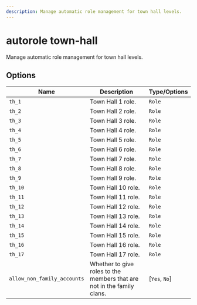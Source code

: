 ```yaml
---
description: Manage automatic role management for town hall levels.
---
```


# autorole town-hall

Manage automatic role management for town hall levels.

## Options

| Name | Description | Type/Options |
|------|-------------|--------------|
| `th_1` | Town Hall 1 role. | `Role` |
| `th_2` | Town Hall 2 role. | `Role` |
| `th_3` | Town Hall 3 role. | `Role` |
| `th_4` | Town Hall 4 role. | `Role` |
| `th_5` | Town Hall 5 role. | `Role` |
| `th_6` | Town Hall 6 role. | `Role` |
| `th_7` | Town Hall 7 role. | `Role` |
| `th_8` | Town Hall 8 role. | `Role` |
| `th_9` | Town Hall 9 role. | `Role` |
| `th_10` | Town Hall 10 role. | `Role` |
| `th_11` | Town Hall 11 role. | `Role` |
| `th_12` | Town Hall 12 role. | `Role` |
| `th_13` | Town Hall 13 role. | `Role` |
| `th_14` | Town Hall 14 role. | `Role` |
| `th_15` | Town Hall 15 role. | `Role` |
| `th_16` | Town Hall 16 role. | `Role` |
| `th_17` | Town Hall 17 role. | `Role` |
| `allow_non_family_accounts` | Whether to give roles to the members that are not in the family clans. | [`Yes`, `No`] |

